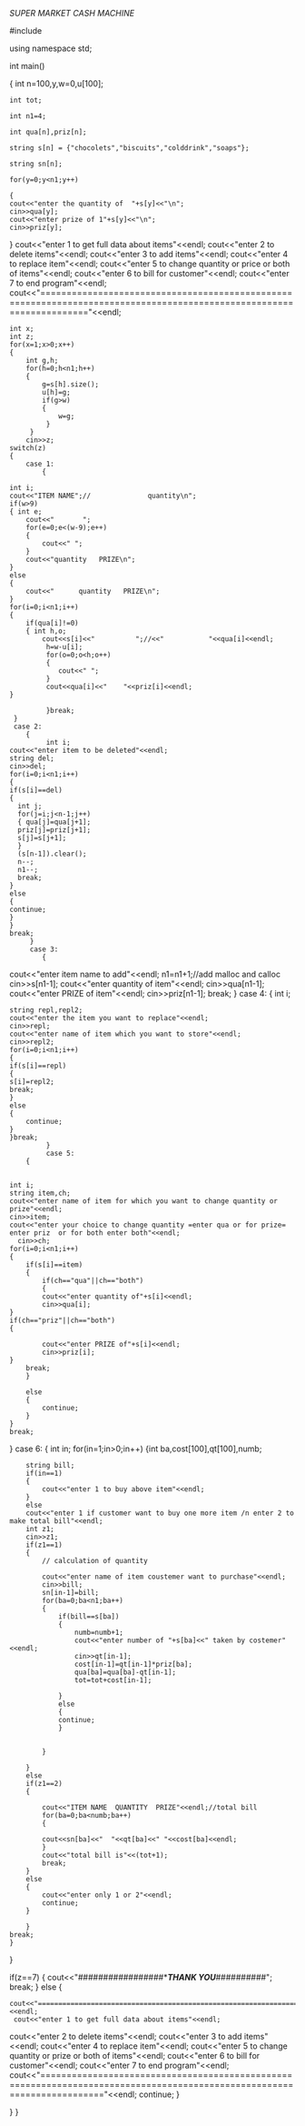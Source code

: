 *SUPER MARKET CASH MACHINE*

#include<iostream>
	
 using namespace std;
 
 int main()
 
 {
 	int n=100,y,w=0,u[100];
	
 	int tot;
	
 	int n1=4;
	
 	int qua[n],priz[n];
	
 	string s[n] = {"chocolets","biscuits","colddrink","soaps"};
	
 	string sn[n];
	
  	for(y=0;y<n1;y++)
	
  	{
	cout<<"enter the quantity of  "+s[y]<<"\n";
	cin>>qua[y];
	cout<<"enter prize of 1"+s[y]<<"\n";
	cin>>priz[y];
}
 cout<<"enter 1 to get full data about items"<<endl;
   cout<<"enter 2 to delete items"<<endl;
   cout<<"enter 3 to add items"<<endl;
   cout<<"enter 4 to replace item"<<endl;
   cout<<"enter 5 to change quantity or price or both of items"<<endl;
   cout<<"enter 6 to bill for customer"<<endl;
   cout<<"enter 7 to end program"<<endl;
cout<<"====================================================================================================================="<<endl;


 	int x;
 	int z;
 	for(x=1;x>0;x++)
 	{
 		int g,h;
 		for(h=0;h<n1;h++)
 		{
 			g=s[h].size();
 			u[h]=g;
 			if(g>w)
 			{
 				w=g;
			 }
		 }
 		cin>>z;
 	switch(z)
 	{
 		case 1:
 			{
 			
	int i;
	cout<<"ITEM NAME";//              quantity\n";
	if(w>9)
	{ int e;
		cout<<"       ";
		for(e=0;e<(w-9);e++)
		{
			cout<<" ";
		}
		cout<<"quantity   PRIZE\n";
	}
	else
	{
		cout<<"      quantity   PRIZE\n";
	}
	for(i=0;i<n1;i++)
	{
		if(qua[i]!=0)
		{ int h,o;
			cout<<s[i]<<"          ";//<<"           "<<qua[i]<<endl;
		     h=w-u[i];
		     for(o=0;o<h;o++)
		     {
		     	cout<<" ";
			 }
			 cout<<qua[i]<<"    "<<priz[i]<<endl;		 
	}

			 }break;
	 }
	 case 2:
	 	{
	 		 int i;
	cout<<"enter item to be deleted"<<endl;
	string del;
	cin>>del;
	for(i=0;i<n1;i++)
	{ 
	if(s[i]==del)
	{ 
	  int j;
	  for(j=i;j<n-1;j++)
	  { qua[j]=qua[j+1];
	  priz[j]=priz[j+1];
	  s[j]=s[j+1];
	  }
	  (s[n-1]).clear();
	  n--;
	  n1--;
	  break;
	}
	else
	{ 
	continue;
	}
	}
	break;
		 }
		 case 3:
		 	{
		 		

  cout<<"enter item name to add"<<endl;
  n1=n1+1;//add malloc and calloc
  cin>>s[n1-1];
  cout<<"enter quantity of item"<<endl;
  cin>>qua[n1-1];
  cout<<"enter PRIZE of item"<<endl;
  cin>>priz[n1-1];
  break;
			 }
	case 4:
	{
		int i;
	
	string repl,repl2;
	cout<<"enter the item you want to replace"<<endl;
	cin>>repl;
	cout<<"enter name of item which you want to store"<<endl;
	cin>>repl2;
	for(i=0;i<n1;i++)
	{ 
	if(s[i]==repl)
	{ 
	s[i]=repl2;
	break;
	}
	else
	{
		continue;
	}
	}break;
			 }
			 case 5:
		{
			 
		
	int i;
	string item,ch;
	cout<<"enter name of item for which you want to change quantity or prize"<<endl;
	cin>>item;
	cout<<"enter your choice to change quantity =enter qua or for prize= enter priz  or for both enter both"<<endl;
      cin>>ch;
	for(i=0;i<n1;i++)
	{
		if(s[i]==item)
		{
			if(ch=="qua"||ch=="both")
			{
			cout<<"enter quantity of"+s[i]<<endl;
			cin>>qua[i];
	}
	if(ch=="priz"||ch=="both")
	{
		
			cout<<"enter PRIZE of"+s[i]<<endl;
			cin>>priz[i];
	}
		break;
		}
	
		else
		{
			continue;
		}
	}
	break;
}
case 6:
      {
		int in;
		for(in=1;in>0;in++)
		{int ba,cost[100],qt[100],numb;
		
		string bill;
		if(in==1)
		{
			cout<<"enter 1 to buy above item"<<endl;
		}
		else
		cout<<"enter 1 if customer want to buy one more item /n enter 2 to make total bill"<<endl;
		int z1;
		cin>>z1;
		if(z1==1)
		{
			// calculation of quantity
			
			cout<<"enter name of item coustemer want to purchase"<<endl;
			cin>>bill;
			sn[in-1]=bill;
			for(ba=0;ba<n1;ba++)
			{
				if(bill==s[ba])
				{
					numb=numb+1;
					cout<<"enter number of "+s[ba]<<" taken by costemer"<<endl;
					cin>>qt[in-1]; 
					cost[in-1]=qt[in-1]*priz[ba];
					qua[ba]=qua[ba]-qt[in-1];
					tot=tot+cost[in-1];
				
				}
				else
				{
				continue;
				}
					
				
			}
		
		}
		else
		if(z1==2)
		{
			
			cout<<"ITEM NAME  QUANTITY  PRIZE"<<endl;//total bill
			for(ba=0;ba<numb;ba++)
			{
				
			cout<<sn[ba]<<"  "<<qt[ba]<<" "<<cost[ba]<<endl;		
			}
			cout<<"total bill is"<<(tot+1);
			break;
		}
		else
		{
			cout<<"enter only 1 or 2"<<endl;
			continue;
		}
			
		}
	break;
	}
}
 
 if(z==7)
 { cout<<"#################**************THANK YOU*************##########";
 	break;
 }
 else
 {
 	
 	cout<<"========================================================================================================================"<<endl;
 	 cout<<"enter 1 to get full data about items"<<endl;
   cout<<"enter 2 to delete items"<<endl;
   cout<<"enter 3 to add items"<<endl;
   cout<<"enter 4 to replace item"<<endl;
   cout<<"enter 5 to change quantity or prize or both of items"<<endl;
   cout<<"enter 6 to bill for customer"<<endl;
   cout<<"enter 7 to end program"<<endl;
   cout<<"========================================================================================================================"<<endl;
continue;
 }


}
}
